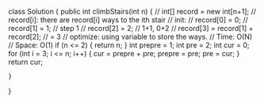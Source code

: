 class Solution {
    public int climbStairs(int n) {
        // int[] record = new int[n+1];
        // record[i]: there are record[i] ways to the ith stair
        // init: 
        // record[0] = 0;
        // record[1] = 1; // step 1
        // record[2] = 2; // 1+1, 0+2
        // record[3] = record[1] + record[2]; // = 3
        // optimize: using variable to store the ways. 
        // Time: O(N)
        // Space: O(1)
        if (n <= 2) {
            return n;
        }
        int prepre = 1;
        int pre = 2;
        int cur = 0;
        for (int i = 3; i <= n; i++) {
            cur = prepre + pre;
            prepre = pre;
            pre = cur;
        }
        return cur;

    }
}
